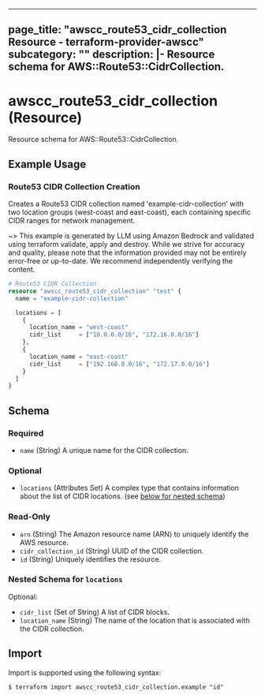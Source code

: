 
---
page_title: "awscc_route53_cidr_collection Resource - terraform-provider-awscc"
subcategory: ""
description: |-
  Resource schema for AWS::Route53::CidrCollection.
---

# awscc_route53_cidr_collection (Resource)

Resource schema for AWS::Route53::CidrCollection.

## Example Usage

### Route53 CIDR Collection Creation

Creates a Route53 CIDR collection named 'example-cidr-collection' with two location groups (west-coast and east-coast), each containing specific CIDR ranges for network management.

~> This example is generated by LLM using Amazon Bedrock and validated using terraform validate, apply and destroy. While we strive for accuracy and quality, please note that the information provided may not be entirely error-free or up-to-date. We recommend independently verifying the content.

```terraform
# Route53 CIDR Collection
resource "awscc_route53_cidr_collection" "test" {
  name = "example-cidr-collection"

  locations = [
    {
      location_name = "west-coast"
      cidr_list     = ["10.0.0.0/16", "172.16.0.0/16"]
    },
    {
      location_name = "east-coast"
      cidr_list     = ["192.168.0.0/16", "172.17.0.0/16"]
    }
  ]
}
```

<!-- schema generated by tfplugindocs -->
## Schema

### Required

- `name` (String) A unique name for the CIDR collection.

### Optional

- `locations` (Attributes Set) A complex type that contains information about the list of CIDR locations. (see [below for nested schema](#nestedatt--locations))

### Read-Only

- `arn` (String) The Amazon resource name (ARN) to uniquely identify the AWS resource.
- `cidr_collection_id` (String) UUID of the CIDR collection.
- `id` (String) Uniquely identifies the resource.

<a id="nestedatt--locations"></a>
### Nested Schema for `locations`

Optional:

- `cidr_list` (Set of String) A list of CIDR blocks.
- `location_name` (String) The name of the location that is associated with the CIDR collection.

## Import

Import is supported using the following syntax:

```shell
$ terraform import awscc_route53_cidr_collection.example "id"
```
